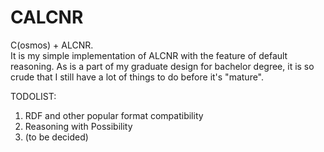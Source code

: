 CALCNR
========================

C(osmos) + ALCNR.  
It is my simple implementation of ALCNR with the feature of default reasoning. As is a part of my graduate design for bachelor degree, it is so crude that I still have a lot of things to do before it's "mature".

TODOLIST:  
1. RDF and other popular format compatibility   
2. Reasoning with Possibility  
3. (to be decided)